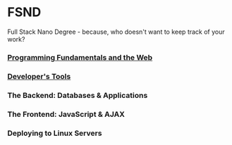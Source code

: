 # FSND
Full Stack Nano Degree - because, who doesn't want to keep track of your work? 

### [Programming Fundamentals and the Web](https://github.com/sunny-hong/FSND/tree/master/Programming%20Fundamentals%20and%20the%20Web)
### [Developer's Tools](https://github.com/sunny-hong/FSND/tree/master/Developers%20Tools)
### The Backend: Databases & Applications
### The Frontend: JavaScript & AJAX
### Deploying to Linux Servers
